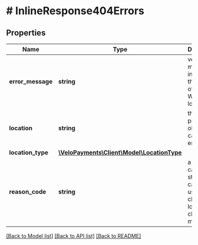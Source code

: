 # # InlineResponse404Errors

## Properties

Name | Type | Description | Notes
------------ | ------------- | ------------- | -------------
**error_message** | **string** | verbose message indicating the nature of the error Will be localised | [optional] 
**location** | **string** | the property or object that caused the error | [optional] 
**location_type** | [**\VeloPayments\Client\Model\LocationType**](LocationType.md) |  | [optional] 
**reason_code** | **string** | a camel-cased string that can be used by clients to localise client error messages | [optional] 

[[Back to Model list]](../../README.md#documentation-for-models) [[Back to API list]](../../README.md#documentation-for-api-endpoints) [[Back to README]](../../README.md)


